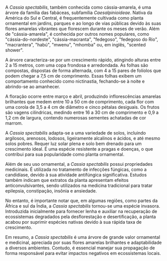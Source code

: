 A _Cassia spectabilis_, também conhecida como cássia-amarela, é uma árvore da família das fabáceas, subfamília _Caesalpinioideae_. Nativa da América do Sul e Central, é frequentemente cultivada como planta ornamental em jardins, parques e ao longo de vias públicas devido às suas flores amarelas vibrantes que florescem durante os meses de verão. Além de "cássia-amarela", é conhecida por outros nomes populares, como "cássia-do-nordeste", "cássia-macranta", "fedegoso", "fedegoso do Rio", "macrantera", "habú", "mwenu", "mhomba" ou, em inglês, "scented shower".

A árvore caracteriza-se por um crescimento rápido, atingindo alturas entre 2 a 15 metros, com uma copa frondosa e arredondada. As folhas são compostas, dispostas de forma alternada, com 4 a 15 pares de folíolos que podem chegar a 7,5 cm de comprimento. Essas folhas exibem um comportamento conhecido como nictinastia, fechando-se à noite e abrindo-se ao amanhecer.

A floração ocorre entre março e abril, produzindo inflorescências amarelas brilhantes que medem entre 10 a 50 cm de comprimento, cada flor com uma corola de 3,5 a 4 cm de diâmetro e cinco pétalas desiguais. Os frutos são vagens cilíndricas, medindo entre 16 a 30 cm de comprimento e 0,9 a 1,2 cm de largura, contendo numerosas sementes achatadas de cor marrom.

A _Cassia spectabilis_ adapta-se a uma variedade de solos, incluindo argilosos, arenosos, lodosos, ligeiramente alcalinos e ácidos, e até mesmo solos pobres. Requer luz solar plena e solo bem drenado para um crescimento ideal. É uma espécie resistente a pragas e doenças, o que contribui para sua popularidade como planta ornamental.

Além de seu uso ornamental, a _Cassia spectabilis_ possui propriedades medicinais. É utilizada no tratamento de infecções fúngicas, como a candidíase, devido à sua atividade antifúngica significativa. Estudos também indicam que extratos da planta apresentam efeitos anticonvulsivantes, sendo utilizados na medicina tradicional para tratar epilepsia, constipação, insônia e ansiedade.

No entanto, é importante notar que, em algumas regiões, como partes da África e sul da Índia, a _Cassia spectabilis_ tornou-se uma espécie invasora. Introduzida inicialmente para fornecer lenha e auxiliar na recuperação de ecossistemas degradados pela desflorestação e desertificação, a planta acabou por suprimir espécies nativas devido à sua rápida taxa de crescimento.

Em resumo, a _Cassia spectabilis_ é uma árvore de grande valor ornamental e medicinal, apreciada por suas flores amarelas brilhantes e adaptabilidade a diversos ambientes. Contudo, é essencial manejar sua propagação de forma responsável para evitar impactos negativos em ecossistemas locais.
